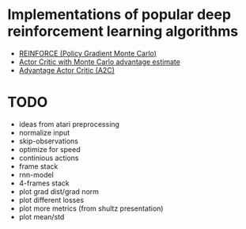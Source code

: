 # Implementations of popular deep reinforcement learning algorithms

* [REINFORCE (Policy Gradient Monte Carlo)](algorithms_v1/pg_mc.py)
* [Actor Critic with Monte Carlo advantage estimate](algorithms_v1/ac_mc.py)
* [Advantage Actor Critic (A2C)](algorithms_v1/a2c.py)

# TODO
* ideas from atari preprocessing
* normalize input
* skip-observations
* optimize for speed
* continious actions
* frame stack
* rnn-model
* 4-frames stack
* plot grad dist/grad norm
* plot different losses
* plot more metrics (from shultz presentation)
* plot mean/std

